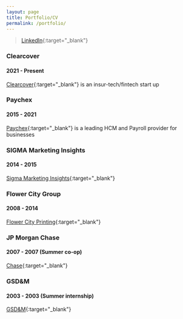 ```yaml
---
layout: page
title: Portfolio/CV
permalink: /portfolio/
---
```


> [LinkedIn](https://linkedin.com/in/jsr6720){:target="_blank"}

### Clearcover

#### 2021 - Present

[Clearcover](https://clearcover.com/){:target="_blank"} is an insur-tech/fintech start up

### Paychex

#### 2015 - 2021

[Paychex](https://paychex.com){:target="_blank"} is a leading HCM and Payroll provider for businesses

### SIGMA Marketing Insights

#### 2014 - 2015

[Sigma Marketing Insights](https://sigmadatainsights.com){:target="_blank"}

### Flower City Group

#### 2008 - 2014

[Flower City Printing](https://fcp.biz){:target="_blank"}

### JP Morgan Chase

#### 2007 - 2007 (Summer co-op)

[Chase](https://chase.com){:target="_blank"}

### GSD&M

#### 2003 - 2003 (Summer internship)

[GSD&M](https://gsdm.com){:target="_blank"}
